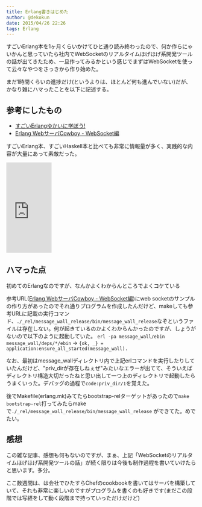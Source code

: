 ```yaml
---
title: Erlang書きはじめた
author: @dekokun
date: 2015/04/26 22:26
tags: Erlang
---
```


すごいErlang本を1ヶ月くらいかけてひと通り読み終わったので、何か作らにゃいかんと思っていたら社内でWebSocketのリアルタイムほげほげ系開発ツールの話が出てきたため、一旦作ってみるかという感じでまずはWebSocketを使って云々なやつをさっきから作り始めた。

まだ1時間くらいの進捗だけ(というよりは、ほとんど何も進んでいない)だが、かなり雑にハマったことを以下に記述する。

## 参考にしたもの

- [すごいErlangゆかいに学ぼう!](http://www.google.co.jp/url?sa=t&rct=j&q=&esrc=s&source=web&cd=1&ved=0CB8QFjAA&url=http://www.amazon.co.jp/%E3%81%99%E3%81%94%E3%81%84Erlang%E3%82%86%E3%81%8B%E3%81%84%E3%81%AB%E5%AD%A6%E3%81%BC%E3%81%86-Fred-Hebert/dp/4274069125&ei=5Og8Vc_zM4K5mwWB0oHQCA&usg=AFQjCNEZHrq06TFgh4Ojj7sx8dPQRjKtbQ&sig2=73m-9UP9uLSPkri56S7d5g&bvm=bv.91665533,d.dGY)
- [Erlang WebサーバCowboy - WebSocket編](http://clina.jp/blog/cowboy-websocket.html)

すごいErlang本、すごいHaskell本と比べても非常に情報量が多く、実践的な内容が大量にあって素敵だった。

<iframe src="http://rcm-fe.amazon-adsystem.com/e/cm?lt1=_blank&bc1=000000&IS2=1&bg1=FFFFFF&fc1=000000&lc1=0000FF&t=dekokun-22&o=9&p=8&l=as1&m=amazon&f=ifr&ref=qf_sp_asin_til&asins=4274069125" style="width:120px;height:240px;" scrolling="no" marginwidth="0" marginheight="0" frameborder="0"></iframe>

## ハマった点

初めてのErlangなのですが、なんかよくわからんところでよくコケている

参考URL([Erlang WebサーバCowboy - WebSocket編](http://clina.jp/blog/cowboy-websocket.html))にweb socketのサンプルの作り方があったのでそれ通りプログラムを作成したんだけど、makeしても参考URLに記載の実行コマンド、`./_rel/message_wall_release/bin/message_wall_release`なぞというファイルは存在しない。何が起きているのかよくわからんかったのですが、しょうがないので以下のように起動していた。
`erl -pa message_wall/ebin message_wall/deps/*/ebin` -> `{ok, _} = application:ensure_all_started(message_wall).`

なお、最初はmessage_wallディレクトリ内で上記erlコマンドを実行したりしていたんだけど、"priv_dirが存在しねぇぜ"みたいなエラーが出てて、そういえばディレクトリ構造大切だったねと思い出して一つ上のディレクトリで起動したらうまくいった。デバッグの過程で`code:priv_dir/1`を覚えた。

後でMakefile(erlang.mk)みてたらbootstrap-relターゲットがあったので`make bootstrap-rel`打ってみたらmakeで`./_rel/message_wall_release/bin/message_wall_release` ができてた。めでたい。

## 感想

この雑な記事、感想も何もないのですが、まぁ、上記「WebSocketのリアルタイムほげほげ系開発ツールの話」が続く限りは今後も制作過程を書いていけたらと思います。多分。

ここ数週間は、は会社でひたすらChefのcookbookを書いてはサーバを構築していて、それも非常に楽しいのですがプログラムを書くのも好きです(まだこの段階では写経をして動く段階まで持っていっただけだけど)

